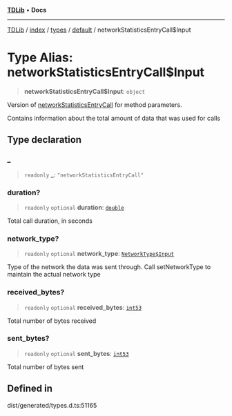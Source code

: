 [**TDLib**](../../../../../../README.md) • **Docs**

***

[TDLib](../../../../../../modules.md) / [index](../../../../../README.md) / [types](../../../README.md) / [default](../README.md) / networkStatisticsEntryCall$Input

# Type Alias: networkStatisticsEntryCall$Input

> **networkStatisticsEntryCall$Input**: `object`

Version of [networkStatisticsEntryCall](networkStatisticsEntryCall.md) for method parameters.

Contains information about the total amount of data that was used for calls

## Type declaration

### \_

> `readonly` **\_**: `"networkStatisticsEntryCall"`

### duration?

> `readonly` `optional` **duration**: [`double`](double.md)

Total call duration, in seconds

### network\_type?

> `readonly` `optional` **network\_type**: [`NetworkType$Input`](NetworkType$Input.md)

Type of the network the data was sent through. Call setNetworkType to maintain the actual network type

### received\_bytes?

> `readonly` `optional` **received\_bytes**: [`int53`](int53.md)

Total number of bytes received

### sent\_bytes?

> `readonly` `optional` **sent\_bytes**: [`int53`](int53.md)

Total number of bytes sent

## Defined in

dist/generated/types.d.ts:51165

